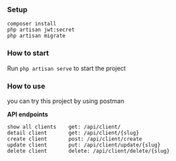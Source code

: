 ### Setup
```hash
composer install
php artisan jwt:secret
php artisan migrate
```

### How to start
Run `php artisan serve` to start the project


### How to use
you can try this project by using postman

**API endpoints**
```
show all clients    get: /api/client/
detail client       get: /api/client/{slug}
create client       post: /api/client/create
update client       put: /api/client/update/{slug}
delete client       delete: /api/client/delete/{slug}
```

